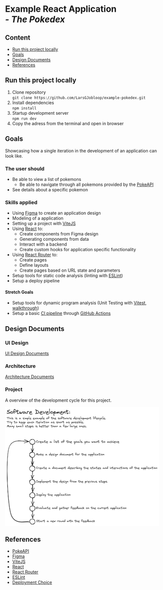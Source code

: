 # Example React Application<br>*- The Pokedex*

## Content

- [Run this project locally](#run-this-project-locally)
- [Goals](#goals)
- [Design Documents](#design-documents)
- [References](#references)

## Run this project locally

1. Clone repository<br> ```git clone https://github.com/LarsGJobloop/example-pokedex.git```
2. Install dependencies<br> ```npm install```
3. Startup development server<br> ```npm run dev```
4. Copy the adress from the terminal and open in browser

## Goals

Showcasing how a single iteration in the development of an application can look like.

### The user should

- Be able to view a list of pokemons
  - Be able to navigate through all pokemons provided by the [PokeAPI](https://pokeapi.co/)
- See details about a specific pokemon

### Skills applied

- Using [Figma](https://www.figma.com/) to create an application design
- Modeling of a application
- Setting up a project with [ViteJS](https://vitejs.dev/)
- Using [React](https://react.dev/) to:
  - Create components from Figma design
  - Generating components from data
  - Interact with a backend
  - Create custom hooks for application specific functionality
- Using [React Router](https://reactrouter.com/) to:
  - Create pages
  - Define layouts
  - Create pages based on URL state and parameters
- Setup tools for static code analysis (linting with [ESLint](https://eslint.org/))
- Setup a deploy pipeline

#### Stretch Goals

- Setup tools for dynamic program analysis (Unit Testing with [Vitest](https://vitest.dev/), [walkthrough](https://www.robinwieruch.de/vitest-react-testing-library/))
- Setup a basic [CI pipeline](https://www.redhat.com/en/topics/devops/what-cicd-pipeline) through [GitHub Actions](https://docs.github.com/en/actions/quickstart)

## Design Documents

### UI Design

[UI Design Documents](./docs/ui-design/ui-design.md)

### Architecture

[Architecture Documents](./docs/architecture/application-architecture.md)

### Project

A overview of the development cycle for this project.

![Project Design Cycle](./docs/development-cycle-2023-07-31-1058.png)

## References

- [PokeAPI](https://pokeapi.co/)
- [Figma](https://www.figma.com/)
- [ViteJS](https://vitejs.dev/)
- [React](https://react.dev/)
- [React Router](https://reactrouter.com/)
- [ESLint](https://eslint.org/)
- [Deployment Choice]()